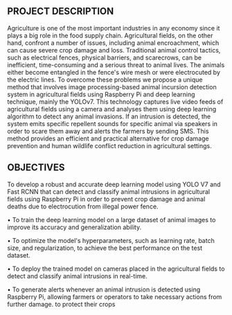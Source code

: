 ## PROJECT DESCRIPTION
Agriculture is one of the most important industries in 
any economy since it plays a big role in the food supply chain. 
Agricultural fields, on the other hand, confront a number of issues, 
including animal encroachment, which can cause severe crop 
damage and loss. Traditional animal control tactics, such as 
electrical fences, physical barriers, and scarecrows, can be 
inefficient, time-consuming and a serious threat to animal lives. 
The animals either become entangled in the fence's wire mesh or 
were electrocuted by the electric lines. To overcome these 
problems we propose a unique method that involves image 
processing-based animal incursion detection system in agricultural 
fields using Raspberry Pi and deep learning technique, mainly the 
YOLOv7. This technology captures live video feeds of agricultural 
fields using a camera and analyses them using deep learning 
algorithm to detect any animal invasions. If an intrusion is 
detected, the system emits specific repellent sounds for specific 
animal via speakers in order to scare them away and alerts the 
farmers by sending SMS. This method provides an efficient and 
practical alternative for crop damage prevention and human
wildlife conflict reduction in agricultural settings.

## OBJECTIVES
To develop a robust and accurate deep learning model 
using YOLO V7 and Fast RCNN that can detect and 
classify animal intrusions in agricultural fields using 
Raspberry Pi in order to prevent crop damage and animal
deaths due to electrocution from illegal power fence. 

• To train the deep learning model on a large dataset of 
animal images to improve its accuracy and generalization 
ability. 

• To optimize the model's hyperparameters, such as learning 
rate, batch size, and regularization, to achieve the best 
performance on the test dataset. 

• To deploy the trained model on cameras placed in the 
agricultural fields to detect and classify animal intrusions 
in real-time. 

• To generate alerts whenever an animal intrusion is detected 
using Raspberry Pi, allowing farmers or operators to take 
necessary actions from further damage. to protect their crops 

